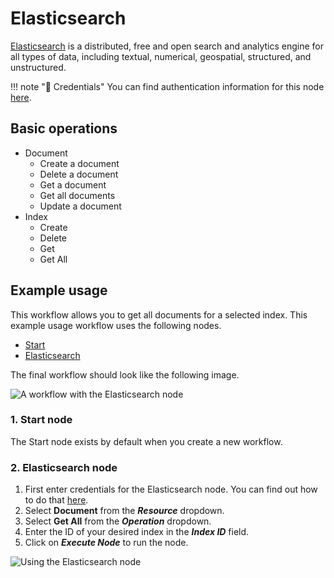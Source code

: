 # Elasticsearch

[Elasticsearch](https://www.elastic.co/) is a distributed, free and open search and analytics engine for all types of data, including textual, numerical, geospatial, structured, and unstructured.

!!! note "🔑 Credentials"
    You can find authentication information for this node [here](/workflow/integrations/credentials/elasticsearch/).


## Basic operations

* Document
    * Create a document
    * Delete a document
    * Get a document
    * Get all documents
    * Update a document
* Index
    * Create
    * Delete
    * Get
    * Get All

## Example usage

This workflow allows you to get all documents for a selected index. This example usage workflow uses the following nodes.
- [Start](/workflow/integrations/core-nodes/workflow-nodes-base.start/)
- [Elasticsearch]()

The final workflow should look like the following image.

![A workflow with the Elasticsearch node](/_images/integrations/nodes/elasticsearch/workflow.png)

### 1. Start node

The Start node exists by default when you create a new workflow.

### 2. Elasticsearch node

1. First enter credentials for the Elasticsearch node. You can find out how to do that [here](/workflow/integrations/credentials/elasticsearch/).
2. Select **Document** from the ***Resource*** dropdown.
3. Select **Get All** from the ***Operation*** dropdown.
3. Enter the ID of your desired index in the ***Index ID*** field.
4. Click on ***Execute Node*** to run the node.

![Using the Elasticsearch node ](/_images/integrations/nodes/elasticsearch/elasticsearch_node.png)
